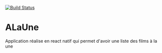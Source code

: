 [![Build Status](https://travis-ci.org/badiniibrahim/ALaUne.svg?branch=master)](https://travis-ci.org/badiniibrahim/ALaUne)
# ALaUne
Application réalise en react natif qui permet d'avoir une liste des films à la une 
